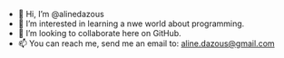 - 👋 Hi, I’m @alinedazous
- 👀 I’m interested in learning a nwe world about programming.
- 💞️ I’m looking to collaborate here on GitHub.
- 📫 You can reach me, send me an email to: aline.dazous@gmail.com

<!---
alinedazous/alinedazous is a ✨ special ✨ repository because its `README.md` (this file) appears on your GitHub profile.
You can click the Preview link to take a look at your changes.
--->
